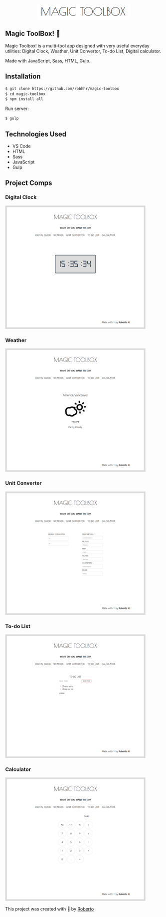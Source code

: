 <p align="center">
    <img src="./images/toolbox-logo.png" height="50px">
</p>

## Magic ToolBox! 🧙

Magic Toolbox! is a multi-tool app designed with very useful everyday utilities: Digital Clock, Weather, Unit Convertor, To-do List, Digital calculator.

Made with JavaScript, Sass, HTML, Gulp.

## Installation
 ```sh
$ git clone https://github.com/robhhr/magic-toolbox
$ cd magic-toolbox
$ npm install all
```
Run server:
```sh
$ gulp
```

## Technologies Used

* VS Code
* HTML
* Sass
* JavaScript
* Gulp

## Project Comps
### Digital Clock
<img src="./images/screenshot-clock.png" width="450" height="auto">

### Weather
<img src="./images/screenshot-weather.png" width="450" height="auto">

### Unit Converter
<img src="./images/screenshot-unit.png" width="450" height="auto">

### To-do List
<img src="./images/screenshot-todo.png" width="450" height="auto">

### Calculator
<img src="./images/screenshot-calculator.png" width="450" height="auto">

This project was created with 💙 by <a href="https://twitter.com/hallorob">Roberto</a>
